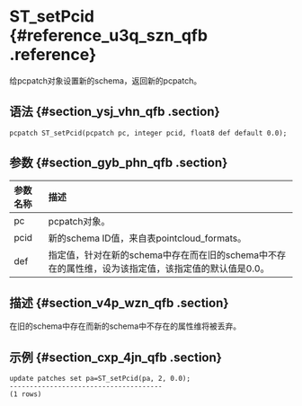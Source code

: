 # ST\_setPcid {#reference_u3q_szn_qfb .reference}

给pcpatch对象设置新的schema，返回新的pcpatch。

## 语法 {#section_ysj_vhn_qfb .section}

```
pcpatch ST_setPcid(pcpatch pc, integer pcid, float8 def default 0.0);
```

## 参数 {#section_gyb_phn_qfb .section}

|参数名称|描述|
|:---|:-|
|pc|pcpatch对象。|
|pcid|新的schema ID值，来自表pointcloud\_formats。|
|def|指定值，针对在新的schema中存在而在旧的schema中不存在的属性维，设为该指定值，该指定值的默认值是0.0。|

## 描述 {#section_v4p_wzn_qfb .section}

在旧的schema中存在而新的schema中不存在的属性维将被丢弃。

## 示例 {#section_cxp_4jn_qfb .section}

```
update patches set pa=ST_setPcid(pa, 2, 0.0);
--------------------------------------
(1 rows)
```

